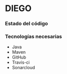 # DIEGO
### Estado del código




### Tecnologías necesarias
* Java
* Maven
* GitHub
* Travis-ci
* Sonarcloud
